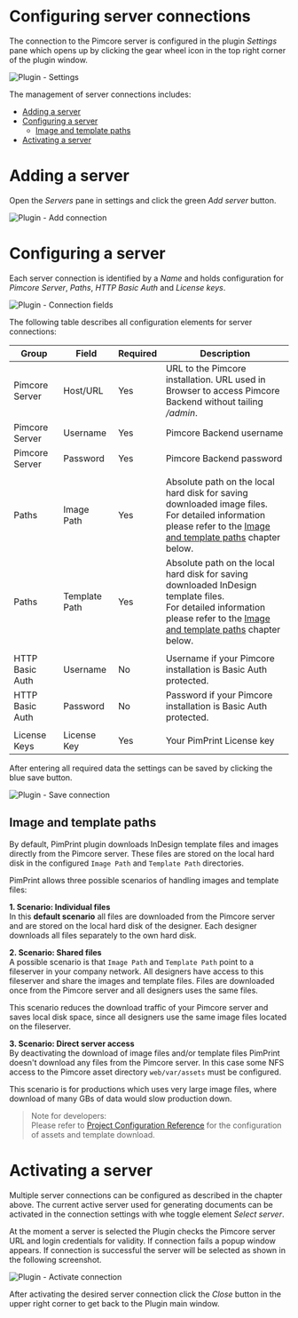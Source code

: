 # Configuring server connections
The connection to the Pimcore server is configured in the plugin _Settings_ pane which opens up by clicking the gear wheel icon in the top right corner of the plugin window.

![Plugin - Settings](../img/plugin-settings.png)

The management of server connections includes:
* [Adding a server](#page_Adding_a_server)
* [Configuring a server](#page_Configuring_a_server)
    * [Image and template paths](#page_Image_and_template_paths)
* [Activating a server](#page_Activating_a_server)

# Adding a server
Open the _Servers_ pane in settings and click the green _Add server_ button.

![Plugin - Add connection](../img/plugin-add_connection.png)

# Configuring a server

Each server connection is identified by a _Name_ and holds configuration for _Pimcore Server_, _Paths_, _HTTP Basic Auth_ and _License keys_.

![Plugin - Connection fields](../img/plugin-connection_fields.png)
 
The following table describes all configuration elements for server connections:

|Group|Field|Required|Description|
|---|---|---|---|
|Pimcore Server|Host/URL|Yes|URL to the Pimcore installation. URL used in Browser to access Pimcore Backend without tailing _/admin_.
|Pimcore Server|Username|Yes|Pimcore Backend username
|Pimcore Server|Password|Yes|Pimcore Backend password
| | | | |
|Paths|Image Path|Yes|Absolute path on the local hard disk for saving downloaded image files.<br>For detailed information please refer to the [Image and template paths](#page_Image_and_template_paths) chapter below.|
|Paths|Template Path|Yes|Absolute path on the local hard disk for saving downloaded InDesign template files.<br>For detailed information please refer to the [Image and template paths](#page_Image_and_template_paths) chapter below.|
| | | | |
|HTTP Basic Auth|Username|No|Username if your Pimcore installation is Basic Auth protected.|
|HTTP Basic Auth|Password|No|Password if your Pimcore installation is Basic Auth protected.|
| | | | |
|License Keys|License Key|Yes|Your PimPrint License key|

After entering all required data the settings can be saved by clicking the blue save button.

![Plugin - Save connection](../img/plugin-save_connection.png)

## Image and template paths
By default, PimPrint plugin downloads InDesign template files and images directly from the Pimcore server. These files are stored on the local hard disk in the configured `Image Path` and `Template Path` directories.

PimPrint allows three possible scenarios of handling images and template files:

__1. Scenario: Individual files__   
In this __default scenario__ all files are downloaded from the Pimcore server and are stored on the local hard disk of the designer. Each designer downloads all files separately to the own hard disk. 

__2. Scenario: Shared files__  
A possible scenario is that `Image Path` and `Template Path` point to a fileserver in your company network. All designers have access to this fileserver and share the images and template files. Files are downloaded once from the Pimcore server and all designers uses the same files.

This scenario reduces the download traffic of your Pimcore server and saves local disk space, since all designers use the same image files located on the fileserver.

__3. Scenario: Direct server access__  
By deactivating the download of image files and/or template files PimPrint doesn't download any files from the Pimcore server. In this case some NFS access to the Pimcore asset directory `web/var/assets` must be configured. 

This scenario is for productions which uses very large image files, where download of many GBs of data would slow production down.

> Note for developers:  
> Please refer to [Project Configuration Reference](../10_Rendering_Projects/00_Configuration_Reference.md) for the configuration of assets and template download.

# Activating a server
Multiple server connections can be configured as described in the chapter above. The current active server used for generating documents can be activated in the connection settings with whe toggle element _Select server_.
  
At the moment a server is selected the Plugin checks the Pimcore server URL and login credentials for validity. If connection fails a popup window appears. If connection is successful the server will be selected as shown in the following screenshot. 

![Plugin - Activate connection](../img/plugin-activate_connection.png)

After activating the desired server connection click the _Close_ button in the upper right corner to get back to the Plugin main window.
